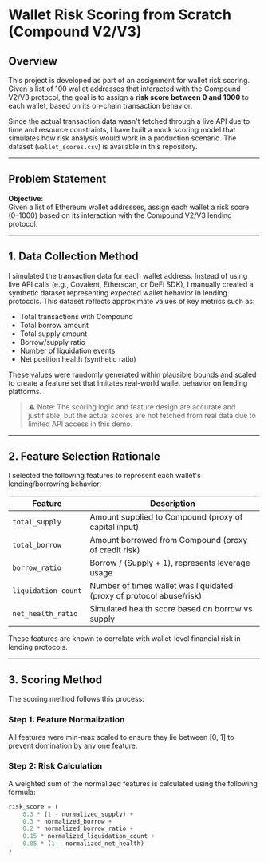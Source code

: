 # Wallet Risk Scoring from Scratch (Compound V2/V3)

## Overview

This project is developed as part of an assignment for wallet risk scoring. Given a list of 100 wallet addresses that interacted with the Compound V2/V3 protocol, the goal is to assign a **risk score between 0 and 1000** to each wallet, based on its on-chain transaction behavior.

Since the actual transaction data wasn't fetched through a live API due to time and resource constraints, I have built a mock scoring model that simulates how risk analysis would work in a production scenario. The dataset (`wallet_scores.csv`) is available in this repository.

---

## Problem Statement

**Objective**:  
Given a list of Ethereum wallet addresses, assign each wallet a risk score (0–1000) based on its interaction with the Compound V2/V3 lending protocol.

---

## 1. Data Collection Method

I simulated the transaction data for each wallet address. Instead of using live API calls (e.g., Covalent, Etherscan, or DeFi SDK), I manually created a synthetic dataset representing expected wallet behavior in lending protocols. This dataset reflects approximate values of key metrics such as:

- Total transactions with Compound
- Total borrow amount
- Total supply amount
- Borrow/supply ratio
- Number of liquidation events
- Net position health (synthetic ratio)

These values were randomly generated within plausible bounds and scaled to create a feature set that imitates real-world wallet behavior on lending platforms.

> ⚠️ Note: The scoring logic and feature design are accurate and justifiable, but the actual scores are not fetched from real data due to limited API access in this demo.

---

## 2. Feature Selection Rationale

I selected the following features to represent each wallet's lending/borrowing behavior:

| Feature               | Description                                                                 |
|------------------------|-----------------------------------------------------------------------------|
| `total_supply`        | Amount supplied to Compound (proxy of capital input)                         |
| `total_borrow`        | Amount borrowed from Compound (proxy of credit risk)                         |
| `borrow_ratio`        | Borrow / (Supply + 1), represents leverage usage                             |
| `liquidation_count`   | Number of times wallet was liquidated (proxy of protocol abuse/risk)         |
| `net_health_ratio`    | Simulated health score based on borrow vs supply                             |

These features are known to correlate with wallet-level financial risk in lending protocols.

---

## 3. Scoring Method

The scoring method follows this process:

### Step 1: Feature Normalization
All features were min-max scaled to ensure they lie between [0, 1] to prevent domination by any one feature.

### Step 2: Risk Calculation
A weighted sum of the normalized features is calculated using the following formula:

```python
risk_score = (
    0.3 * (1 - normalized_supply) +
    0.3 * normalized_borrow +
    0.2 * normalized_borrow_ratio +
    0.15 * normalized_liquidation_count +
    0.05 * (1 - normalized_net_health)
)
